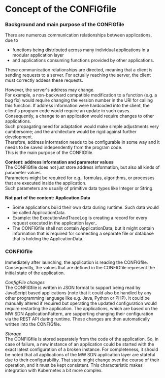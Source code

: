 # Concept of the CONFIGfile

### Background and main purpose of the CONFIGfile
There are numerous communication relationships between applications, due to
-	functions being distributed across many individual applications in a modular application layer
-	and applications consuming functions provided by other applications.  

These communication relationships are directed, meaning that a client is sending requests to a server. For actually reaching the server, the client must correctly addess these requests.

However, the server's address may change.  
For example, a non-backward compatible modification to a function (e.g. a bug fix) would require changing the version number in the URI for calling this function. If address information were hardcoded into the client, the client's program code would require an update in such cases.  
Consequently, a change to an application would require changes to other applications.  
Such propagating need for adaptation would make simple adjustments very cumbersome; and the architecture would be rigid against further development.  
Therefore, address information needs to be configurable in some way and it needs to be saved independently from the program code.  
This is the main purpose of the CONFIGfile.  

**Content: address information and parameter values**  
The CONFIGfile does not just store address information, but also all kinds of parameter values.  
Parameters might be required for e.g., formulas, algorithms, or processes that are executed inside the application.  
Such parameters are usually of primitive data types like Integer or String.  

**Not part of the content: Application Data**
- Some applications build their own data during runtime. Such data would be called ApplicationData.
- Example: the ExecutionAndTraceLog is creating a record for every request executed in the application layer..
- The CONFIGfile shall not contain ApplicationData, but it might contain information that is required for connecting a separate file or database that is holding the ApplicationData.  

### CONFIGfile
Immediately after launching, the application is reading the CONFIGfile.
Consequently, the values that are defined in the CONFIGfile represent the initial state of the application.  

_ConfigFile changes_  
The CONFIGfile is written in JSON format to support being read by JavaScript based applications (note that it could also be handled by any other programming language like e.g. Java, Python or PHP).
It could be manually altered if required but operating the updated configuration would require restarting the application.
The applications, which are based on the MW SDN ApplicationPattern, are supporting changing their configuration via the REST API during runtime.
These changes are then automatically written into the CONFIGfile.  

_Storage_  
The CONFIGfile is stored separately from the code of the application.
So, in case of failure, a new instance of an application could be started with the exact latest configuration of a broken instance.
For completeness, it should be noted that all applications of the MW SDN application layer are stateful due to their configurability.
That state might change over the course of their operation, and it must be kept consistent.
This characteristic makes integration with Kubernetes a bit more complex.


